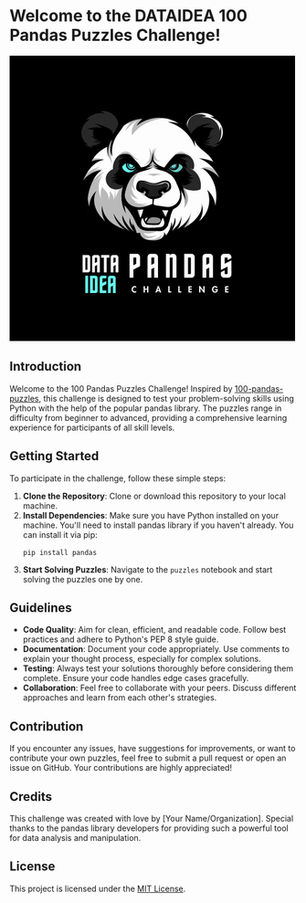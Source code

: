 # Welcome to the DATAIDEA 100 Pandas Puzzles Challenge!

![Panda Puzzle](assets/pandas.png)

## Introduction

Welcome to the 100 Pandas Puzzles Challenge!
Inspired by [100-pandas-puzzles](https://github.com/ajcr/100-pandas-puzzles), this challenge is designed to test your problem-solving skills using Python with the help of the popular pandas library. The puzzles range in difficulty from beginner to advanced, providing a comprehensive learning experience for participants of all skill levels.

## Getting Started

To participate in the challenge, follow these simple steps:

1. **Clone the Repository**: Clone or download this repository to your local machine.
2. **Install Dependencies**: Make sure you have Python installed on your machine. You'll need to install pandas library if you haven't already. You can install it via pip:
   ```
   pip install pandas
   ```
3. **Start Solving Puzzles**: Navigate to the `puzzles` notebook and start solving the puzzles one by one.

## Guidelines

- **Code Quality**: Aim for clean, efficient, and readable code. Follow best practices and adhere to Python's PEP 8 style guide.
- **Documentation**: Document your code appropriately. Use comments to explain your thought process, especially for complex solutions.
- **Testing**: Always test your solutions thoroughly before considering them complete. Ensure your code handles edge cases gracefully.
- **Collaboration**: Feel free to collaborate with your peers. Discuss different approaches and learn from each other's strategies.

## Contribution

If you encounter any issues, have suggestions for improvements, or want to contribute your own puzzles, feel free to submit a pull request or open an issue on GitHub. Your contributions are highly appreciated!

## Credits

This challenge was created with love by [Your Name/Organization]. Special thanks to the pandas library developers for providing such a powerful tool for data analysis and manipulation.

## License

This project is licensed under the [MIT License](LICENSE).
